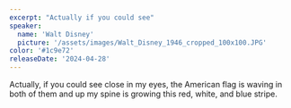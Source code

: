 ```yaml
---
excerpt: "Actually if you could see"
speaker:
  name: 'Walt Disney'
  picture: '/assets/images/Walt_Disney_1946_cropped_100x100.JPG'
color: '#1c9e72'
releaseDate: '2024-04-28'
---
```

Actually, if you could see close in my eyes, the American flag is waving in both of them and up my spine is growing this red, white, and blue stripe.